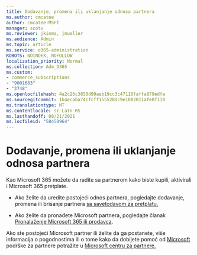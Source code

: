 ```yaml
---
title: Dodavanje, promena ili uklanjanje odnosa partnera
ms.author: cmcatee
author: cmcatee-MSFT
manager: scotv
ms.reviewer: jkinma, jmueller
ms.audience: Admin
ms.topic: article
ms.service: o365-administration
ROBOTS: NOINDEX, NOFOLLOW
localization_priority: Normal
ms.collection: Adm_O365
ms.custom:
- commerce_subscriptions
- "9001683"
- "3748"
ms.openlocfilehash: 4a2c26c3850d99aeb19cc3c47116faffa879edfa
ms.sourcegitcommit: 1b4ecaba74cfcff155528dc9e1002011afe0f110
ms.translationtype: MT
ms.contentlocale: sr-Latn-RS
ms.lasthandoff: 08/21/2021
ms.locfileid: "58450964"
---
```

# <a name="add-change-or-remove-a-partner-relationship"></a>Dodavanje, promena ili uklanjanje odnosa partnera

Kao Microsoft 365 možete da radite sa partnerom kako biste kupili, aktivirali i Microsoft 365 pretplate. 

- Ako želite da uredite postojeći odnos partnera, pogledajte dodavanje, promena ili brisanje partnera [sa savetodavom za pretplatu.](https://docs.microsoft.com/microsoft-365/admin/misc/add-partner)

- Ako želite da pronađete Microsoft partnera, pogledajte članak [Pronalaženje Microsoft 365 ili prodavca](https://docs.microsoft.com/microsoft-365/admin/manage/find-your-partner-or-reseller).

Ako ste postojeći Microsoft partner ili želite da ga postanete, više informacija o pogodnostima ili o tome kako da dobijete pomoć od [Microsoft](https://support.microsoft.com/help/4499930/partner-center-overview) podrške za partnere potražite u [Microsoft centru za partnere.](https://aka.ms/partnersupport)
